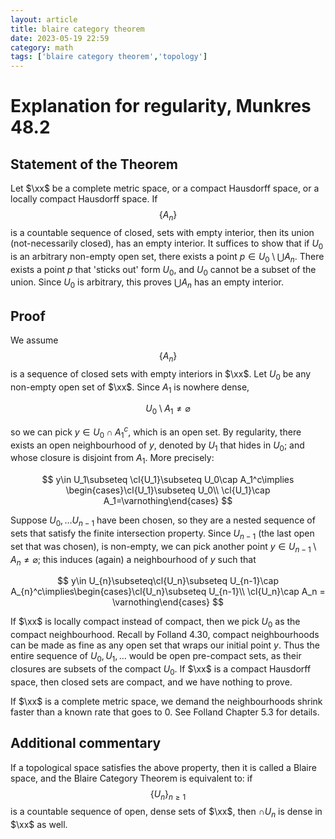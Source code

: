 ```yaml
---
layout: article
title: blaire category theorem
date: 2023-05-19 22:59
category: math
tags: ['blaire category theorem','topology']
---
```

# Explanation for regularity, Munkres 48.2

## Statement of the Theorem
Let $\xx$ be a complete metric space, or a compact Hausdorff space, or a locally compact Hausdorff space. If $$\{A_n\}$$ is a countable sequence of closed, sets with empty interior, then its union (not-necessarily closed), has an empty interior. It suffices to show that if $U_0$ is an arbitrary non-empty open set, there exists a point $p\in U_0\setminus \bigcup A_n$. There exists a point $p$ that 'sticks out' form $U_0$, and $U_0$ cannot be a subset of the union. Since $U_0$ is arbitrary, this proves $\bigcup A_n$ has an empty interior.

## Proof

We assume $$\{A_n\}$$ is a sequence of closed sets with empty interiors in $\xx$. Let $U_0$ be any non-empty open set of $\xx$. Since $A_1$ is nowhere dense, 

$$
U_0\setminus A_1\neq\varnothing
$$

so we can pick $y\in U_0\cap A_1^c$, which is an open set. By regularity, there exists an open neighbourhood of $y$, denoted by $U_1$ that hides in $U_0$; and whose closure is disjoint from $A_1$. More precisely:

$$
y\in U_1\subseteq \cl{U_1}\subseteq U_0\cap A_1^c\implies \begin{cases}\cl{U_1}\subseteq U_0\\ \cl{U_1}\cap A_1=\varnothing\end{cases}
$$

Suppose $U_0,\ldots U_{n-1}$ have been chosen, so they are a nested sequence of sets that satisfy the finite intersection property. Since $U_{n-1}$ (the last open set that was chosen), is non-empty, we can pick another point $y\in U_{n-1}\setminus A_n\neq\varnothing$; this induces (again) a neighbourhood of $y$ such that

$$
    y\in U_{n}\subseteq\cl{U_n}\subseteq U_{n-1}\cap A_{n}^c\implies\begin{cases}\cl{U_n}\subseteq U_{n-1}\\ \cl{U_n}\cap A_n = \varnothing\end{cases}
$$

If $\xx$ is locally compact instead of compact, then we pick $U_0$ as the compact neighbourhood. Recall by Folland 4.30, compact neighbourhoods can be made as fine as any open set that wraps our initial point $y$. Thus the entire sequence of $U_0,U_1,\ldots$ would be open pre-compact sets, as their closures are subsets of the compact $U_0$. If $\xx$ is a compact Hausdorff space, then closed sets are compact, and we have nothing to prove.

If $\xx$ is a complete metric space, we demand the neighbourhoods shrink faster than a known rate that goes to $0$. See Folland Chapter 5.3 for details.


## Additional commentary
If a topological space satisfies the above property, then it is called a Blaire space, and the Blaire Category Theorem is equivalent to: if $$\{U_n\}_{n\geq 1}$$ is a countable sequence of open, dense sets of $\xx$, then $\cap U_n$ is dense in $\xx$ as well.



